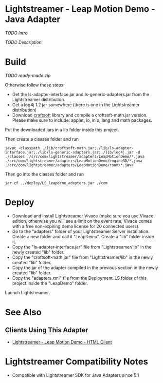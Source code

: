 # Lightstreamer - Leap Motion Demo - Java Adapter #
<!-- START DESCRIPTION lightstreamer-example-leapmotion-adapter-java -->

_TODO Intro_

_TODO Description_
<!-- END DESCRIPTION lightstreamer-example-leapmotion-adapter-java -->

# Build #

_TODO ready-made zip_

Otherwise follow these steps:

* Get the ls-adapter-interface.jar and ls-generic-adapters.jar from the Lightstreamer distribution.
* Get a log4j 1.2 jar somewhere (there is one in the Lightstreamer distribution) 
* Download [croftsoft](http://sourceforge.net/projects/croftsoft/files/) library and compile a croftsoft-math.jar version. Please make sure to include: applet, io, inlp, lang and math packages.

Put the downloaded jars in a lib folder inside this project.

Then create a classes folder and run

```
javac -classpath ./lib/croftsoft-math.jar;./lib/ls-adapter-interface.jar;./lib/ls-generic-adapters.jar;./lib/log4j.jar -d ./classes ./src/com/lightstreamer/adapters/LeapMotionDemo/*.java ./src/com/lightstreamer/adapters/LeapMotionDemo/engine3D/*.java ./src/com/lightstreamer/adapters/LeapMotionDemo/room/*.java
```

Then go into the classes folder and run

```
jar cf ../deploy/LS_leapdemo_adapters.jar ./com
```

# Deploy #

* Download and install Lightstreamer Vivace (make sure you use Vivace edition, otherwise you will see a limit on the event rate; Vivace comes with a free non-expiring demo license for 20 connected users).
* Go to the "adapters" folder of your Lightstreamer Server installation. Create a new folder and call it "LeapDemo". Create a "lib" folder inside it.
* Copy the "ls-adapter-interface.jar" file from "Lightstreamer/lib" in the newly created "lib" folder.
* Copy the "croftsoft-math.jar" file from "Lightstreamer/lib" in the newly created "lib" folder.
* Copy the jar of the adapter compiled in the previous section in the newly created "lib" folder.
* Copy the "adapters.xml" file from the Deployment_LS folder of this project inside the "LeapDemo" folder.

Launch Lightstreamer.

# See Also #

## Clients Using This Adapter ##
<!-- START RELATED_ENTRIES -->

* [Lightstreamer - Leap Motion Demo - HTML Client](https://github.com/Weswit/Lightstreamer-example-LeapMotion-client-javascript)

<!-- END RELATED_ENTRIES -->

# Lightstreamer Compatibility Notes #

* Compatible with Lightstreamer SDK for Java Adapters since 5.1
